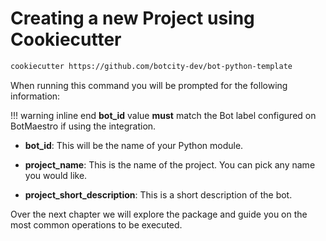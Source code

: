 # Creating a new Project using Cookiecutter

```bash
cookiecutter https://github.com/botcity-dev/bot-python-template
```

When running this command you will be prompted for the following information:

!!! warning inline end
    **bot_id** value **must** match the Bot label configured on BotMaestro if using the integration.

- **bot_id**: This will be the name of your Python module.

- **project_name**: This is the name of the project. You can pick any name you would like.

- **project_short_description**: This is a short description of the bot.

Over the next chapter we will explore the package and guide you on the most common operations to be executed.